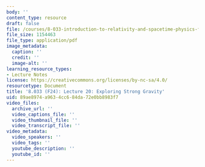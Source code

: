 ```yaml
---
body: ''
content_type: resource
draft: false
file: /courses/8-033-introduction-to-relativity-and-spacetime-physics-fall-2024/mit8_033_f24_lec20.pdf
file_size: 1154463
file_type: application/pdf
image_metadata:
  caption: ''
  credit: ''
  image-alt: ''
learning_resource_types:
- Lecture Notes
license: https://creativecommons.org/licenses/by-nc-sa/4.0/
resourcetype: Document
title: '8.033 (F24): Lecture 20: Exploring Strong Gravity'
uid: 89ae8974-a963-4cc6-84da-72e0bb8983f7
video_files:
  archive_url: ''
  video_captions_file: ''
  video_thumbnail_file: ''
  video_transcript_file: ''
video_metadata:
  video_speakers: ''
  video_tags: ''
  youtube_description: ''
  youtube_id: ''
---
```

